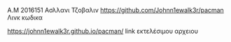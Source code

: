 A.M 2016151
Ασλλανι Τζοβαλιν 
https://github.com/Johnn1ewalk3r/pacman Λινκ κωδικα 

https://johnn1ewalk3r.github.io/pacman/ link εκτελέσιμου αρχειου
